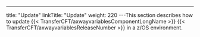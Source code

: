 ---
title: "Update"
linkTitle: "Update"
weight: 220
---This section describes how to update {{< TransferCFT/axwayvariablesComponentLongName  >}} {{< TransferCFT/axwayvariablesReleaseNumber  >}} in a z/OS environment.
